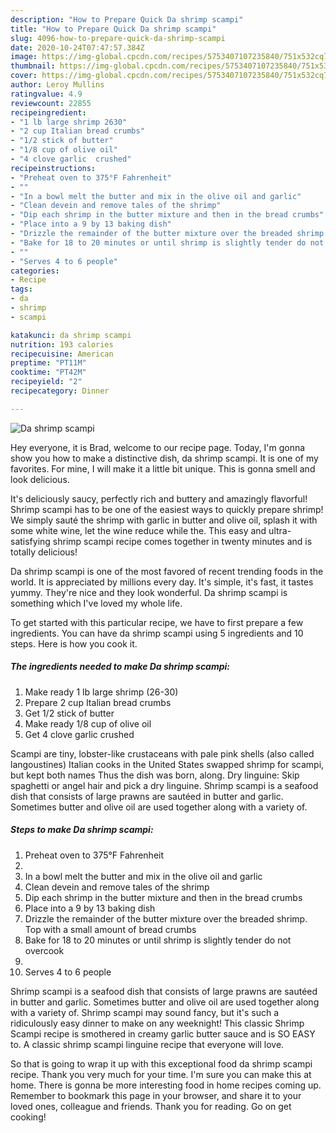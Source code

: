 ```yaml
---
description: "How to Prepare Quick Da shrimp scampi"
title: "How to Prepare Quick Da shrimp scampi"
slug: 4096-how-to-prepare-quick-da-shrimp-scampi
date: 2020-10-24T07:47:57.384Z
image: https://img-global.cpcdn.com/recipes/5753407107235840/751x532cq70/da-shrimp-scampi-recipe-main-photo.jpg
thumbnail: https://img-global.cpcdn.com/recipes/5753407107235840/751x532cq70/da-shrimp-scampi-recipe-main-photo.jpg
cover: https://img-global.cpcdn.com/recipes/5753407107235840/751x532cq70/da-shrimp-scampi-recipe-main-photo.jpg
author: Leroy Mullins
ratingvalue: 4.9
reviewcount: 22855
recipeingredient:
- "1 lb large shrimp 2630"
- "2 cup Italian bread crumbs"
- "1/2 stick of butter"
- "1/8 cup of olive oil"
- "4 clove garlic  crushed"
recipeinstructions:
- "Preheat oven to 375°F Fahrenheit"
- ""
- "In a bowl melt the butter and mix in the olive oil and garlic"
- "Clean devein and remove tales of the shrimp"
- "Dip each shrimp in the butter mixture and then in the bread crumbs"
- "Place into a 9 by 13 baking dish"
- "Drizzle the remainder of the butter mixture over the breaded shrimp. Top with a small amount of bread crumbs"
- "Bake for 18 to 20 minutes or until shrimp is slightly tender do not overcook"
- ""
- "Serves 4 to 6 people"
categories:
- Recipe
tags:
- da
- shrimp
- scampi

katakunci: da shrimp scampi 
nutrition: 193 calories
recipecuisine: American
preptime: "PT11M"
cooktime: "PT42M"
recipeyield: "2"
recipecategory: Dinner

---
```



![Da shrimp scampi](https://img-global.cpcdn.com/recipes/5753407107235840/751x532cq70/da-shrimp-scampi-recipe-main-photo.jpg)

Hey everyone, it is Brad, welcome to our recipe page. Today, I'm gonna show you how to make a distinctive dish, da shrimp scampi. It is one of my favorites. For mine, I will make it a little bit unique. This is gonna smell and look delicious.

It&#39;s deliciously saucy, perfectly rich and buttery and amazingly flavorful! Shrimp scampi has to be one of the easiest ways to quickly prepare shrimp! We simply sauté the shrimp with garlic in butter and olive oil, splash it with some white wine, let the wine reduce while the. This easy and ultra-satisfying shrimp scampi recipe comes together in twenty minutes and is totally delicious!

Da shrimp scampi is one of the most favored of recent trending foods in the world. It is appreciated by millions every day. It's simple, it's fast, it tastes yummy. They're nice and they look wonderful. Da shrimp scampi is something which I've loved my whole life.


To get started with this particular recipe, we have to first prepare a few ingredients. You can have da shrimp scampi using 5 ingredients and 10 steps. Here is how you cook it.

<!--inarticleads1-->

##### The ingredients needed to make Da shrimp scampi:

1. Make ready 1 lb large shrimp (26-30)
1. Prepare 2 cup Italian bread crumbs
1. Get 1/2 stick of butter
1. Make ready 1/8 cup of olive oil
1. Get 4 clove garlic  crushed


Scampi are tiny, lobster-like crustaceans with pale pink shells (also called langoustines) Italian cooks in the United States swapped shrimp for scampi, but kept both names Thus the dish was born, along. Dry linguine: Skip spaghetti or angel hair and pick a dry linguine. Shrimp scampi is a seafood dish that consists of large prawns are sautéed in butter and garlic. Sometimes butter and olive oil are used together along with a variety of. 

<!--inarticleads2-->

##### Steps to make Da shrimp scampi:

1. Preheat oven to 375°F Fahrenheit
1. 
1. In a bowl melt the butter and mix in the olive oil and garlic
1. Clean devein and remove tales of the shrimp
1. Dip each shrimp in the butter mixture and then in the bread crumbs
1. Place into a 9 by 13 baking dish
1. Drizzle the remainder of the butter mixture over the breaded shrimp. Top with a small amount of bread crumbs
1. Bake for 18 to 20 minutes or until shrimp is slightly tender do not overcook
1. 
1. Serves 4 to 6 people


Shrimp scampi is a seafood dish that consists of large prawns are sautéed in butter and garlic. Sometimes butter and olive oil are used together along with a variety of. Shrimp scampi may sound fancy, but it&#39;s such a ridiculously easy dinner to make on any weeknight! This classic Shrimp Scampi recipe is smothered in creamy garlic butter sauce and is SO EASY to. A classic shrimp scampi linguine recipe that everyone will love. 

So that is going to wrap it up with this exceptional food da shrimp scampi recipe. Thank you very much for your time. I'm sure you can make this at home. There is gonna be more interesting food in home recipes coming up. Remember to bookmark this page in your browser, and share it to your loved ones, colleague and friends. Thank you for reading. Go on get cooking!

